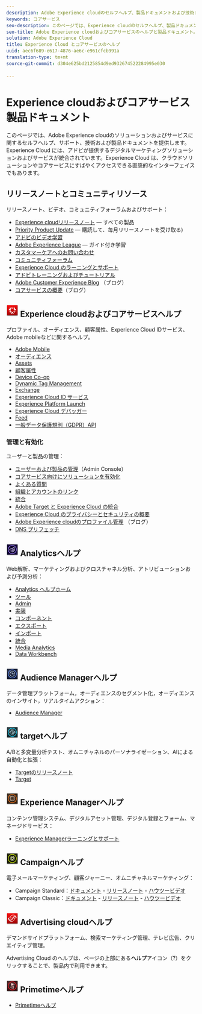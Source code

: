 ```yaml
---
description: Adobe Experience cloudのセルフヘルプ、製品ドキュメントおよび技術ドキュメント。 Experience Cloud には、アドビが提供するデジタルマーケティングソリューションおよびサービスが統合されています。
keywords: コアサービス
seo-description: このページでは、Experience cloudのセルフヘルプ、製品ドキュメント、および技術ドキュメントを提供します。
seo-title: Adobe Experience cloudおよびコアサービスのヘルプと製品ドキュメント。
solution: Adobe Experience Cloud
title: Experience Cloud とコアサービスのヘルプ
uuid: aec6f689-e617-4876-ae6c-e961cfcb991a
translation-type: tm+mt
source-git-commit: d304e625bd2125854d9ed932674522284995e030

---
```



# Experience cloudおよびコアサービス製品ドキュメント

このページでは、Adobe Experience cloudのソリューションおよびサービスに関するセルフヘルプ、サポート、技術および製品ドキュメントを提供します。 Experience Cloud には、アドビが提供するデジタルマーケティングソリューションおよびサービスが統合されています。Experience Cloud は、クラウドソリューションやコアサービスにすばやくアクセスできる直感的なインターフェイスでもあります。

## リリースノートとコミュニティリソース

リリースノート、ビデオ、コミュニティフォーラムおよびサポート：

* [Experience cloudリリースノート](https://docs.adobe.com/content/help/en/release-notes/experience-cloud/current.html) — すべての製品
* [Priority Product Update](https://www.adobe.com/subscription/priority-product-update.html) — 購読して、毎月リリースノートを受け取る)
* [アドビのビデオ学習](https://helpx.adobe.com/experience-cloud/tutorials.html)
* [Adobe Experience League](https://landing.adobe.com/experience-league/) — ガイド付き学習
* [カスタマーケアへのお問い合わせ](https://helpx.adobe.com/contact/enterprise-support.ec.html)
* [コミュニティフォーラム](https://forums.adobe.com/community/experience-cloud)
* [Experience Cloud のラーニングとサポート](https://helpx.adobe.com/support/experience-cloud.html)
* [アドビトレーニングおよびチュートリアル](https://helpx.adobe.com/learning.html?promoid=KAUDK)
* [Adobe Customer Experience Blog](https://theblog.adobe.com/customer-experience/) （ブログ）
* [コアサービスの概要](https://theblog.adobe.com/part-2-capturing-leveraging-consumer-behavior-adobe-marketing-cloud/)（ブログ）

## ![Experience cloudヘルプ](assets/experience_cloud_appicon_32.png) Experience cloudおよびコアサービスヘルプ

プロファイル、オーディエンス、顧客属性、Experience Cloud IDサービス、Adobe mobileなどに関するヘルプ。

* [Adobe Mobile](https://docs.adobe.com/content/help/en/mobile-services/using/home.html)
* [オーディエンス](https://docs.adobe.com/content/help/en/core-services/interface/audiences/audience-library.html)
* [Assets](experience-cloud-assets/experience-cloud-assets.md)
* [顧客属性](https://docs.adobe.com/content/help/en/core-services/interface/customer-attributes/attributes.html)
* [Device Co-op](https://docs.adobe.com/content/help/en/device-co-op/using/home.html)
* [Dynamic Tag Management](https://docs.adobe.com/content/help/en/dtm/using/dtm-home.html)
* [Exchange](https://experiencecloud.adobeexchange.com/)
* [Experience Cloud ID サービス](https://docs.adobe.com/content/help/en/id-service/using/home.html)
* [Experience Platform Launch](https://docs.adobelaunch.com/)
* [Experience Cloud デバッガー](https://marketing.adobe.com/resources/help/en_US/experience-cloud-debugger/)
* [Feed](feed.md)
* [一般データ保護規則（GDPR）API](https://www.adobe.io/apis/experiencecloud/gdpr.html)

### 管理と有効化

ユーザーと製品の管理：

* [ユーザーおよび製品の管理](admin-getting-started/admin-getting-started.md)（Admin Console）
* [コアサービス向けにソリューションを有効化](core-services/core-services.md)
* [よくある質問](admin-getting-started/admin-getting-started.md)
* [組織とアカウントのリンク](admin-getting-started/organizations.md)
* [統合](marketing-cloud-integrations.md)
* [Adobe Target と Experience Cloud の統合](https://docs.adobe.com/content/help/en/target/using/integrate/a4t/a4t.html)
* [Experience Cloud のプライバシーとセキュリティの概要](assets/Adobe-Marketing-Cloud-Privacy-and-Security-Overview.pdf)
* [Adobe Experience cloudのプロファイル管理](https://theblog.adobe.com/profile-management-adobe-marketing-cloud-comes-together/) （ブログ）
* [DNS プリフェッチ](admin-getting-started/admin-getting-started.md#concept_6BC8C6856E3644F8956D7AD0A96383B7)

## ![Analyticsヘルプ](assets/mc_analytics_32.png) Analyticsヘルプ

Web解析、マーケティングおよびクロスチャネル分析、アトリビューションおよび予測分析：

* [Analytics ヘルプホーム](https://docs.adobe.com/content/help/en/analytics/landing/home.html)
* [ツール](https://docs.adobe.com/content/help/en/analytics/analyze/home.html)
* [Admin](https://docs.adobe.com/content/help/en/analytics/admin/home.html)
* [実装](https://docs.adobe.com/content/help/en/analytics/implementation/home.html)
* [コンポーネント](https://docs.adobe.com/content/help/en/analytics/components/home.html)
* [エクスポート](https://docs.adobe.com/content/help/en/analytics/export/home.html)
* [インポート](https://docs.adobe.com/content/help/en/analytics/import/home.html)
* [統合](https://docs.adobe.com/content/help/en/analytics/integration/home.html)
* [Media Analytics](https://docs.adobe.com/content/help/en/media-analytics/using/media-overview.html)
* [Data Workbench](https://marketing.adobe.com/resources/help/en_US/insight/)

## ![Audience Managerヘルプ](assets/mc_audiencemanager_32.png) Audience Managerヘルプ

データ管理プラットフォーム，オーディエンスのセグメント化，オーディエンスのインサイト，リアルタイムアクション：

* [Audience Manager](https://docs.adobe.com/content/help/en/audience-manager/user-guide/aam-home.html)

## ![Target Help](assets/mc_target_32.png) targetヘルプ

A/Bと多変量分析テスト、オムニチャネルのパーソナライゼーション、AIによる自動化と拡張：

* [Targetのリリースノート](https://docs.adobe.com/content/help/en/target/using/release-notes/release-notes.html)
* [Target](https://docs.adobe.com/content/help/en/target/using/target-home.html)

## ![Experience Managerヘルプ](assets/mc_experiencemanager_32.png) Experience Managerヘルプ

コンテンツ管理システム、デジタルアセット管理、デジタル登録とフォーム、マネージドサービス：

* [Experience Managerラーニングとサポート](https://helpx.adobe.com/support/experience-manager.html)

## ![Campaign Help](assets/mc_campaign_32.png) Campaignヘルプ

電子メールマーケティング、顧客ジャーニー、オムニチャネルマーケティング：

* Campaign Standard：[ドキュメント](https://helpx.adobe.com/support/campaign/standard.html) - [リリースノート](https://docs.adobe.com/content/help/en/campaign-standard/using/release-notes/release-notes.html) - [ハウツービデオ](https://docs.adobe.com/content/help/en/campaign-learn/campaign-standard-tutorials/overview.html)
* Campaign Classic：[ドキュメント](https://helpx.adobe.com/support/campaign/classic.html) - [リリースノート](https://docs.campaign.adobe.com/doc/AC/en/RN.html) - [ハウツービデオ](https://docs.adobe.com/content/help/en/campaign-learn/campaign-classic-tutorials/overview.html)

## ![Advertising cloudヘルプ](assets/advertisingcloud_appicon_32.png) Advertising cloudヘルプ

デマンドサイドプラットフォーム、検索マーケティング管理、テレビ広告、クリエイティブ管理。

Advertising Cloud のヘルプは、ページの上部にある&#x200B;**ヘルプ**&#x200B;アイコン（?）をクリックすることで、製品内で利用できます。

## ![Primetimeヘルプ](assets/primetime_app_32.png) Primetimeヘルプ

* [Primetimeヘルプ](http://help.adobe.com/en_US/primetime/)
